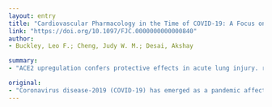 ```yaml
---
layout: entry
title: "Cardiovascular Pharmacology in the Time of COVID-19: A Focus on Angiotensin Converting Enzyme 2"
link: "https://doi.org/10.1097/FJC.0000000000000840"
author:
- Buckley, Leo F.; Cheng, Judy W. M.; Desai, Akshay

summary:
- "ACE2 upregulation confers protective effects in acute lung injury. renin-angiotensin aldosterone system inhibitors reduce adverse atherosclerotic cardiovascular disease, heart failure and chronic kidney disease outcomes. Pre-clinical models suggest that ACE 2 upregulation gives protective effects. Coronavirus disease-2019 (COVID-19) has emerged as a pandemic affecting millions of adults. Patients with or at risk for COVID are undergoing treatment."

original:
- "Coronavirus disease-2019 (COVID-19) has emerged as a pandemic affecting millions of adults. Severe acute respiratory syndrome coronavirus-2019 (SARS-CoV-2), the causative virus of COVID-19, infects host cells through angiotensin converting enzyme 2 (ACE2). Pre-clinical models suggest that ACE2 upregulation confers protective effects in acute lung injury. Additionally, renin-angiotensin aldosterone system inhibitors reduce adverse atherosclerotic cardiovascular disease, heart failure and chronic kidney disease outcomes, but may increase ACE2 levels. We review current knowledge of the role of ACE2 in cardiovascular physiology and SARS-CoV-2 virology as well as clinical data to inform the management of patients with or at risk for COVID-19 who require renin-angiotensin-aldosterone system inhibitor therapy."
---
```


